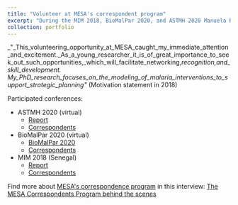```yaml
---
title: "Volunteer at MESA's correspondent program"
excerpt: "During the MIM 2018, BioMalPar 2020, and ASTMH 2020 Manuela Runge reported from the conference as MESA correspondent ([Image URL](https://mesamalaria.org/resource-hub/mim-2018-day-1)) (Se. <br/><img src='/images/2020-12-13 07_09_17-MIM 2018_ Day 1 _ Mesa.png'>"
collection: portfolio
---
```




_"_This_volunteering_opportunity_at_MESA_caught_my_immediate_attention_and_excitement._As_a_young_researcher_it_is_of_great_importance_to_seek_out_such_opportunities,_which_will_facilitate_networking,_recognition,_and_skill_development_.
_My_PhD_research_focuses_on_the_modeling_of_malaria_interventions_to_support_strategic_planning_"_ (Motivation statement in 2018) 



Participated conferences: 
- ASTMH 2020 (virtual)
  - [Report](http://www.mesamalaria.org/resource-hub/astmh-2020-annual-meeting-virtual-complete-series)
  - [Correspondents](https://mesamalaria.org/updates/meet-mesa-correspondents-will-cover-virtual-astmh-2020-annual-meeting)
- BioMalPar 2020 (virtual)
  - [BioMalPar 2020](http://www.mesamalaria.org/resource-hub/biology-and-pathology-malaria-parasite-biomalpar-xvi-virtual-conference-complete)
  - [Correspondents](https://mesamalaria.org/updates/meet-mesa-correspondents-will-cover-virtual-biomalpar-conference-biology-and-pathology)
- MIM 2018 (Senegal)
  - [Report](http://www.mesamalaria.org/resource-hub/mim-2018-complete-series)
  - [Correspondents](https://malariaworld.org/blog/malariaworld-and-mesa-join-hands-deliver-live-reports-mim)

Find more about [MESA's correspondence program](http://www.mesamalaria.org/resource-hub/correspondents) in this interview: [The MESA Correspondents Program behind the scenes](http://www.mesamalaria.org/updates/mesa-correspondents-program-behind-scenes)



 